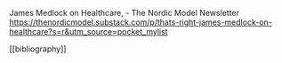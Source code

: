 James Medlock on Healthcare, - The Nordic Model Newsletter https://thenordicmodel.substack.com/p/thats-right-james-medlock-on-healthcare?s=r&utm_source=pocket_mylist


[[bibliography]]